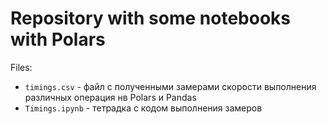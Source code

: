 # Repository with some notebooks with Polars

Files:
 - `timings.csv` - файл с полученными замерами скорости выполнения различных операция нв Polars и Pandas
- `Timings.ipynb` - тетрадка с кодом выполнения замеров  